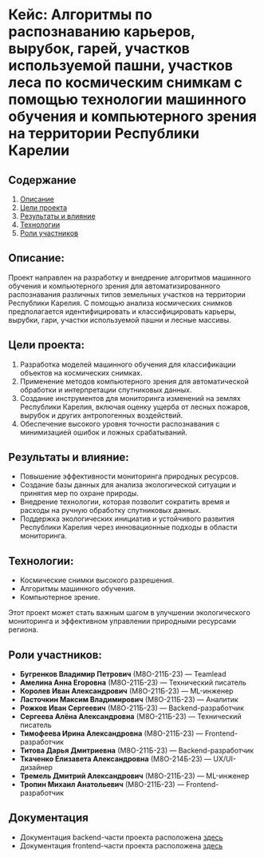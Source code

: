 # Кейс: Алгоритмы по распознаванию карьеров, вырубок, гарей, участков используемой пашни, участков леса по космическим снимкам с помощью технологии машинного обучения и компьютерного зрения на территории Республики Карелии


## Содержание
  1. [Описание](#описание)
  2. [Цели проекта](#цели-проекта)
  3. [Результаты и влияние](#результаты-и-влияние)
  4. [Технологии](#технологии)
  5. [Роли участников](#роли-участников)


## Описание:
Проект направлен на разработку и внедрение алгоритмов машинного обучения и компьютерного зрения для автоматизированного распознавания различных типов земельных участков на территории Республики Карелия. С помощью анализа космических снимков предполагается идентифицировать и классифицировать карьеры, вырубки, гари, участки используемой пашни и лесные массивы.

## Цели проекта:
1. Разработка моделей машинного обучения для классификации объектов на космических снимках.
2. Применение методов компьютерного зрения для автоматической обработки и интерпретации спутниковых данных.
3. Создание инструментов для мониторинга изменений на землях Республики Карелия, включая оценку ущерба от лесных пожаров, вырубок и других антропогенных воздействий.
4. Обеспечение высокого уровня точности распознавания с минимизацией ошибок и ложных срабатываний.

## Результаты и влияние:
- Повышение эффективности мониторинга природных ресурсов.
- Создание базы данных для анализа экологической ситуации и принятия мер по охране природы.
- Внедрение технологии, которая позволит сократить время и расходы на ручную обработку спутниковых данных.
- Поддержка экологических инициатив и устойчивого развития Республики Карелия через инновационные подходы в области мониторинга.

## Технологии:
- Космические снимки высокого разрешения.
- Алгоритмы машинного обучения.
- Компьютерное зрение.

Этот проект может стать важным шагом в улучшении экологического мониторинга и эффективном управлении природными ресурсами региона.

## Роли участников:
- **Бугренков Владимир Петрович** (М8О-211Б-23) — Teamlead
- **Амелина Анна Егоровна** (М8О-211Б-23) — Технический писатель
- **Королев Иван Александрович** (М8О-211Б-23) — ML-инженер
- **Ласточкин Максим Владимирович** (М8О-211Б-23) — Аналитик
- **Рожков Иван Сергеевич** (М8О-211Б-23) — Backend-разработчик
- **Сергеева Алёна Александровна** (М8О-211Б-23) — Технический писатель
- **Тимофеева Ирина Александровна** (М8О-211Б-23) — Frontend-разработчик
- **Титова Дарья Дмитриевна** (М8О-211Б-23) — Backend-разработчик
- **Ткаченко Елизавета Александровна** (М8О-214Б-23) — UX/UI-дизайнер
- **Тремель Дмитрий Александрович** (М8О-211Б-23) — ML-инженер
- **Тропин Михаил Анатольевич** (М8О-211Б-23) — Frontend-разработчик

## Документация
- Документация backend-части проекта расположена [здесь](./myproject/README.md)
- Документация frontend-части проекта расположена [здесь](./web/README.md)